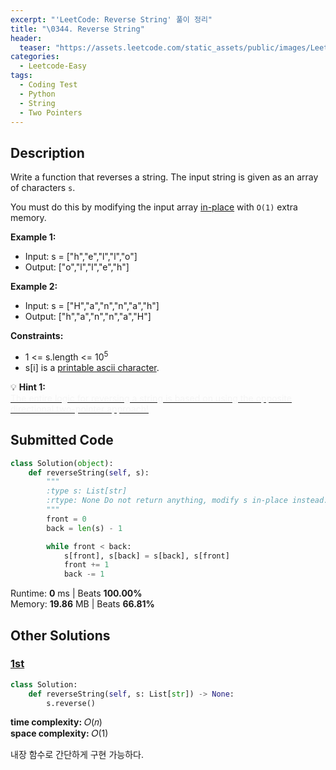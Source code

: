 ```yaml
---
excerpt: "'LeetCode: Reverse String' 풀이 정리"
title: "\0344. Reverse String"
header:
  teaser: "https://assets.leetcode.com/static_assets/public/images/LeetCode_Sharing.png"
categories:
  - Leetcode-Easy
tags:
  - Coding Test
  - Python
  - String
  - Two Pointers
---
```


## <i class="fa-solid fa-file-lines"></i> Description

Write a function that reverses a string. The input string is given as an array of characters `s`.

You must do this by modifying the input array <a href="https://en.wikipedia.org/wiki/In-place_algorithm" target="_blank">in-place</a> with `O(1)` extra memory.

**Example 1:**

- Input: s = ["h","e","l","l","o"]
- Output: ["o","l","l","e","h"]

**Example 2:**

- Input: s = ["H","a","n","n","a","h"]
- Output: ["h","a","n","n","a","H"]

**Constraints:**

- 1 <= s.length <= 10<sup>5</sup>
- s[i] is a <a href="https://en.wikipedia.org/wiki/ASCII#Printable_characters" target="_blank">printable ascii character</a>.

💡 **Hint 1:**   
<u><span style="color:#F5F5F5">The entire logic for reversing a string is based on using the opposite directional two-pointer approach!</span></u>

## <i class="fa-solid fa-cloud-arrow-up"></i> Submitted Code

```python
class Solution(object):
    def reverseString(self, s):
        """
        :type s: List[str]
        :rtype: None Do not return anything, modify s in-place instead.
        """
        front = 0
        back = len(s) - 1

        while front < back:
            s[front], s[back] = s[back], s[front]
            front += 1
            back -= 1
```
<i class="fa-solid fa-clock"></i> Runtime: **0** ms \| Beats **100.00%**    
<i class="fa-solid fa-memory"></i> Memory: **19.86** MB \| Beats **66.81%**


## <i class="fa-solid fa-flask"></i> Other Solutions

### <a href="https://leetcode.com/problems/reverse-string/solutions/6696029/reverse-string-3-methods-beats-100-java-08ab7/" target="_blank">1st</a>

```python
class Solution:
    def reverseString(self, s: List[str]) -> None:
        s.reverse()
```
<i class="fa-solid fa-clock"></i> **time complexity:** 𝑂(𝑛)    
<i class="fa-solid fa-memory"></i> **space complexity:** 𝑂(1)           

내장 함수로 간단하게 구현 가능하다.
